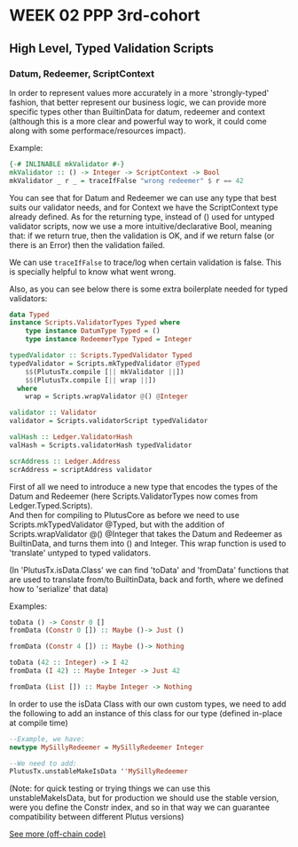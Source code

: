 # WEEK 02 PPP 3rd-cohort

## High Level, Typed Validation Scripts

### Datum, Redeemer, ScriptContext

In order to represent values more accurately in a more 'strongly-typed' fashion, that better represent our business logic, we can provide more specific types other than BuiltinData for datum, redeemer and context (although this is a more clear and powerful way to work, it could come along with some performace/resources impact).

Example:

```haskell
{-# INLINABLE mkValidator #-}
mkValidator :: () -> Integer -> ScriptContext -> Bool
mkValidator _ r _ = traceIfFalse "wrong redeemer" $ r == 42
```

You can see that for Datum and Redeemer we can use any type that best suits our validator needs, and for Context we have the ScriptContext type already defined. As for the returning type, instead of () used for untyped validator scripts, now we use a more intuitive/declarative Bool, meaning that: if we return true, then the validation is OK, and if we return false (or there is an Error) then the validation failed.

We can use ``traceIfFalse`` to trace/log when certain validation is false. This is specially helpful to know what went wrong.

Also, as you can see below there is some extra boilerplate needed for typed validators:

```haskell
data Typed
instance Scripts.ValidatorTypes Typed where
    type instance DatumType Typed = ()
    type instance RedeemerType Typed = Integer

typedValidator :: Scripts.TypedValidator Typed
typedValidator = Scripts.mkTypedValidator @Typed
    $$(PlutusTx.compile [|| mkValidator ||])
    $$(PlutusTx.compile [|| wrap ||])
  where
    wrap = Scripts.wrapValidator @() @Integer

validator :: Validator
validator = Scripts.validatorScript typedValidator

valHash :: Ledger.ValidatorHash
valHash = Scripts.validatorHash typedValidator

scrAddress :: Ledger.Address
scrAddress = scriptAddress validator
```

First of all we need to introduce a new type that encodes the types of the Datum and Redeemer (here Scripts.ValidatorTypes now comes from Ledger.Typed.Scripts). \
And then for compiling to PlutusCore as before we need to use Scripts.mkTypedValidator @Typed, but with the addition of Scripts.wrapValidator @() @Integer that takes the Datum and Redeemer as BuiltinData, and turns them into () and Integer. This wrap function is used to 'translate' untyped to typed validators.

(In 'PlutusTx.isData.Class' we can find 'toData' and 'fromData' functions that are used to translate from/to BuiltinData, back and forth, where we defined how to 'serialize' that data)

Examples:

```haskell
toData () -> Constr 0 []
fromData (Constr 0 []) :: Maybe ()-> Just ()

fromData (Constr 4 []) :: Maybe ()-> Nothing

toData (42 :: Integer) -> I 42
fromData (I 42) :: Maybe Integer -> Just 42

fromData (List []) :: Maybe Integer -> Nothing
```

In order to use the isData Class with our own custom types, we need to add the following to add an instance of this class for our type (defined in-place at compile time)

```haskell
--Example, we have:
newtype MySillyRedeemer = MySillyRedeemer Integer

--We need to add:
PlutusTx.unstableMakeIsData ''MySillyRedeemer
```

(Note: for quick testing or trying things we can use this unstableMakeIsData, but for production we should use the stable version, were you define the Constr index, and so in that way we can guarantee compatibility between different Plutus versions)


[See more (off-chain code)](WEEK_02_OFF_CHAIN_CODE.md)

